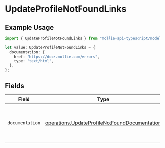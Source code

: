# UpdateProfileNotFoundLinks

## Example Usage

```typescript
import { UpdateProfileNotFoundLinks } from "mollie-api-typescript/models/operations";

let value: UpdateProfileNotFoundLinks = {
  documentation: {
    href: "https://docs.mollie.com/errors",
    type: "text/html",
  },
};
```

## Fields

| Field                                                                                                          | Type                                                                                                           | Required                                                                                                       | Description                                                                                                    |
| -------------------------------------------------------------------------------------------------------------- | -------------------------------------------------------------------------------------------------------------- | -------------------------------------------------------------------------------------------------------------- | -------------------------------------------------------------------------------------------------------------- |
| `documentation`                                                                                                | [operations.UpdateProfileNotFoundDocumentation](../../models/operations/updateprofilenotfounddocumentation.md) | :heavy_check_mark:                                                                                             | The URL to the generic Mollie API error handling guide.                                                        |